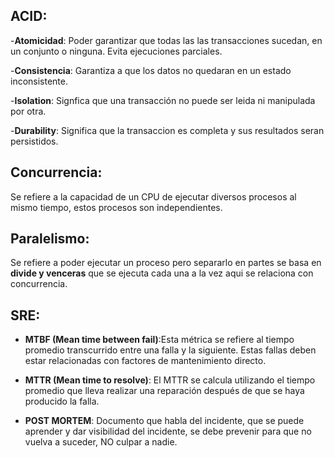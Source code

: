 ## ACID:

-**Atomicidad**: Poder garantizar que todas las las transacciones sucedan, en un conjunto o ninguna. Evita ejecuciones parciales.

-**Consistencia**: Garantiza a que los datos no quedaran en un estado inconsistente.

-**Isolation**: Signfica que una transacción no puede ser leida ni manipulada por otra.

-**Durability**: Significa que la transaccion es completa y sus resultados seran persistidos.

## Concurrencia:
Se refiere a la capacidad de un CPU de ejecutar diversos procesos al mismo tiempo, estos procesos son independientes.

## Paralelismo:
Se refiere a poder ejecutar un proceso pero separarlo en partes se basa en **divide y venceras** que se ejecuta cada una a la vez aqui se relaciona con concurrencia.

## SRE:
- **MTBF (Mean time between fail)**:Esta métrica se refiere al tiempo promedio transcurrido entre una falla y la siguiente. Estas fallas deben estar relacionadas con factores de mantenimiento directo.

- **MTTR (Mean time to resolve)**: El MTTR se calcula utilizando el tiempo promedio que lleva realizar una reparación después de que se haya producido la falla.

- **POST MORTEM**: Documento que habla del incidente, que se puede aprender y dar visibilidad del incidente, se debe prevenir para que no vuelva a suceder, NO culpar a nadie.
